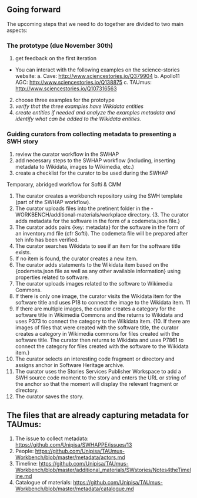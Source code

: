 ## Going forward

The upcoming steps that we need to do together are divided to two main aspects:
### The prototype (due November 30th)
1. get feedback on the first iteration
- You can interact with the following examples on the science-stories website:
a. Cave: http://www.sciencestories.io/Q379904
b. Apollo11 AGC: http://www.sciencestories.io/Q138875
c. TAUmus: http://www.sciencestories.io/Q107316563
2. choose three examples for the prototype 
3. _verify that the three examples have Wikidata entities_
4. _create entities if needed and analyze the examples metadata and identify what can be added to the Wikidata entities._

### Guiding curators from collecting metadata to presenting a SWH story
1. review the curator workflow in the SWHAP
2. add necessary steps to the SWHAP workflow (including, inserting metadata to Wikidata, images to Wikimedia, etc.)
3. create a checklist for the curator to be used during the SWHAP 

Temporary, abridged workflow for Softi & CMM

1. The curator creates a workbench repository using the SWH template (part of the SWHAP workflow).
2. The curator uploads files into the pretinent folder in the -WORKBENCH/additional-materials/workplace directory.
{3. The curator adds metadata for the software in the form of a codemeta.json file.}
3. The curator adds pairs {key: metadata} for the software in the form of an inventory.md file (cfr Softi). The codemeta file will be prepared after teh info has been verified.
4. The curator searches Wikidata to see if an item for the software title exists.
5. If no item is found, the curator creates a new item.
6. The curator adds statements to the Wikidata item based on the {codemeta.json file as well as any other available information} using properties related to software.
7. The curator uploads images related to the software to Wikimedia Commons.
8. If there is only one image, the curator visits the Wikidata item for the software title and uses P18 to connect the image to the Wikidata item.
11
9. If there are multiple images, the curator creates a category for the software title in
Wikimedia Commons and the returns to Wikidata and uses P373 to connect the
category to the Wikidata item.
{10. If there are images of files that were created with the software title, the curator creates a category in Wikimedia commons for files created with the software title.
The curator then returns to Wikidata and uses P7861 to connect the category for
files created with the software to the Wikidata item.}
11. The curator selects an interesting code fragment or directory and assigns anchor in Software Heritage archive.
12. The curator uses the Stories Services Publisher Workspace to add a SWH source
code moment to the story and enters the URL or string of the anchor so that the
moment will display the relevant fragment or directory.
13. The curator saves the story.

## The files that are already capturing metadata for TAUmus:
1. The issue to collect metadata: https://github.com/Unipisa/SWHAPPE/issues/13
2. People: https://github.com/Unipisa/TAUmus-Workbench/blob/master/metadata/actors.md
3. Timeline: https://github.com/Unipisa/TAUmus-Workbench/blob/master/additional_materials/SWstories/Notes4theTimeline.md
4. Catalogue of materials: https://github.com/Unipisa/TAUmus-Workbench/blob/master/metadata/catalogue.md

